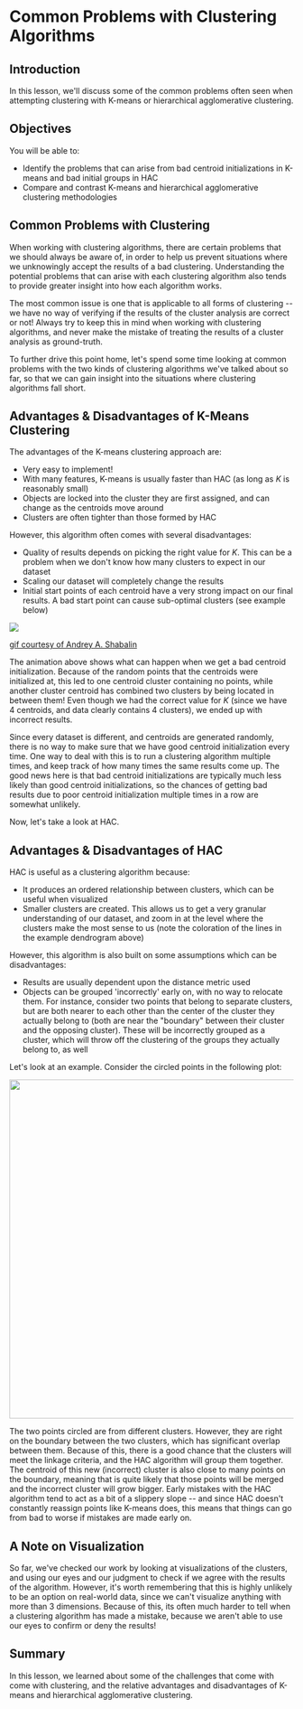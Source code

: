 
# Common Problems with Clustering Algorithms

## Introduction

In this lesson, we'll discuss some of the common problems often seen when attempting clustering with K-means or hierarchical agglomerative clustering. 

## Objectives

You will be able to:

- Identify the problems that can arise from bad centroid initializations in K-means and bad initial groups in HAC 
- Compare and contrast K-means and hierarchical agglomerative clustering methodologies 

## Common Problems with Clustering

When working with clustering algorithms, there are certain problems that we should always be aware of, in order to help us prevent situations where we unknowingly accept the results of a bad clustering. Understanding the potential problems that can arise with each clustering algorithm also tends to provide greater insight into how each algorithm works. 

The most common issue is one that is applicable to all forms of clustering -- we have no way of verifying if the results of the cluster analysis are correct or not! Always try to keep this in mind when working with clustering algorithms, and never make the mistake of treating the results of a cluster analysis as ground-truth. 

To further drive this point home, let's spend some time looking at common problems with the two kinds of clustering algorithms we've talked about so far, so that we can gain insight into the situations where clustering algorithms fall short. 


## Advantages & Disadvantages of K-Means Clustering

The advantages of the K-means clustering approach are:

* Very easy to implement!
* With many features, K-means is usually faster than HAC (as long as $K$ is reasonably small) 
* Objects are locked into the cluster they are first assigned, and can change as the centroids move around 
* Clusters are often tighter than those formed by HAC 

However, this algorithm often comes with several disadvantages:

* Quality of results depends on picking the right value for $K$. This can be a problem when we don't know how many clusters to expect in our dataset 
* Scaling our dataset will completely change the results 
* Initial start points of each centroid have a very strong impact on our final results. A bad start point can cause sub-optimal clusters (see example below)

<img src='images/bad-centroid-start.gif'>

[gif courtesy of Andrey A. Shabalin](http://shabal.in/visuals/kmeans/right.gif)

The animation above shows what can happen when we get a bad centroid initialization. Because of the random points that the centroids were initialized at, this led to one centroid cluster containing no points, while another cluster centroid has combined two clusters by being located in between them!  Even though we had the correct value for $K$ (since we have 4 centroids, and data clearly contains 4 clusters), we ended up with incorrect results. 

Since every dataset is different, and centroids are generated randomly, there is no way to make sure that we have good centroid initialization every time. One way to deal with this is to run a clustering algorithm multiple times, and keep track of how many times the same results come up. The good news here is that bad centroid initializations are typically much less likely than good centroid initializations, so the chances of getting bad results due to poor centroid initialization multiple times in a row are somewhat unlikely. 

Now, let's take a look at HAC. 

## Advantages & Disadvantages of HAC

HAC is useful as a clustering algorithm because:

* It produces an ordered relationship between clusters, which can be useful when visualized 
* Smaller clusters are created. This allows us to get a very granular understanding of our dataset, and zoom in at the level where the clusters make the most sense to us (note the coloration of the lines in the example dendrogram above) 

However, this algorithm is also built on some assumptions which can be disadvantages:

* Results are usually dependent upon the distance metric used 
* Objects can be grouped 'incorrectly' early on, with no way to relocate them. For instance, consider two points that belong to separate clusters, but are both nearer to each other than the center of the cluster they actually belong to (both are near the "boundary" between their cluster and the opposing cluster). These will be incorrectly grouped as a cluster, which will throw off the clustering of the groups they actually belong to, as well 

Let's look at an example. Consider the circled points in the following plot:

<img src='images/new_bad-hac.png' width='600'>

The two points circled are from different clusters. However, they are right on the boundary between the two clusters, which has significant overlap between them. Because of this, there is a good chance that the clusters will meet the linkage criteria, and the HAC algorithm will group them together. The centroid of this new (incorrect) cluster is also close to many points on the boundary, meaning that is quite likely that those points will be merged and the incorrect cluster will grow bigger. Early mistakes with the HAC algorithm tend to act as a bit of a slippery slope -- and since HAC doesn't constantly reassign points like K-means does, this means that things can go from bad to worse if mistakes are made early on. 

## A Note on Visualization

So far, we've checked our work by looking at visualizations of the clusters, and using our eyes and our judgment to check if we agree with the results of the algorithm. However, it's worth remembering that this is highly unlikely to be an option on real-world data, since we can't visualize anything with more than 3 dimensions. Because of this, its often much harder to tell when a clustering algorithm has made a mistake, because we aren't able to use our eyes to confirm or deny the results!


## Summary

In this lesson, we learned about some of the challenges that come with come with clustering, and the relative advantages and disadvantages of K-means and hierarchical agglomerative clustering. 
